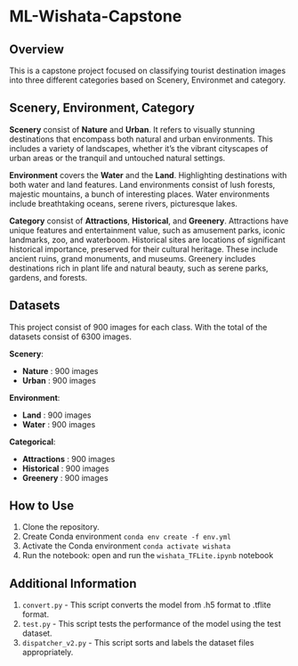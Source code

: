 # ML-Wishata-Capstone
## Overview
This is a capstone project focused on classifying tourist destination images into three different categories based on Scenery, Environmet and category.

## Scenery, Environment, Category
**Scenery** consist of **Nature** and **Urban**. It refers to visually stunning destinations that encompass both natural and urban environments. This includes a variety of landscapes, whether it’s the vibrant cityscapes of urban areas or the tranquil and untouched natural settings.

**Environment** covers the **Water** and the **Land**. Highlighting destinations with both water and land features. Land environments consist of lush forests, majestic mountains, a bunch of interesting places. Water environments include breathtaking oceans, serene rivers, picturesque lakes. 

**Category** consist of **Attractions**, **Historical**, and **Greenery**.  Attractions have unique features and  entertainment value, such as amusement parks, iconic landmarks, zoo, and waterboom. Historical sites are locations of significant historical importance, preserved for their cultural heritage. These include ancient ruins, grand monuments, and museums. Greenery includes destinations rich in plant life and natural beauty, such as serene parks, gardens, and forests.

## Datasets 
This project consist of 900 images for each class. With the total of the datasets consist of 6300 images.

**Scenery**: 
- **Nature** : 900 images
- **Urban** : 900 images

**Environment**:
- **Land** : 900 images
- **Water** : 900 images

**Categorical**:
- **Attractions** : 900 images
- **Historical** : 900 images
- **Greenery** : 900 images

## How to Use
1. Clone the repository.
2. Create Conda environment 
```conda env create -f env.yml```
3. Activate the Conda environment 
```conda activate wishata```
4. Run the notebook:
open and run the `wishata_TFLite.ipynb` notebook

## Additional Information
1. `convert.py` - This script converts the model from .h5 format to .tflite format.
2. `test.py` - This script tests the performance of the model using the test dataset.
3. `dispatcher_v2.py` - This script sorts and labels the dataset files appropriately.




